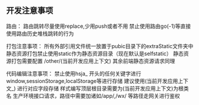 ## 开发注意事项
   路由：
   路由跳转尽量使用replace,少用push或者不用
   禁止使用路由go(-1)等直接使用路由历史堆栈跳转的行为

   打包注意事项：
   所有外部引用文件统一放置于pubic目录下的extraStatic文件夹中
   静态资源打包禁止使用static作为静态资源目录（现在默认是selfstatic）
   静态资源打包需要配置 /other/(当前开发应用上下文) 其余前端静态资源请求同理

   代码编辑注意事项：
   禁止使用hsja_ 开头的任何关键字进行 window,sessionStorage,localStorage等进行存储
   建议使用(当前开发应用上下文_) 进行对应字段存储
   样式编写顶层根目录需要为(当前开发应用上下文)为根类名
   生产环境接口请求，路径中需要加诸如/app/,/wx/ 等路径走网关进行鉴权
